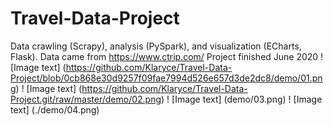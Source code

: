 # Travel-Data-Project
Data crawling (Scrapy), analysis (PySpark), and visualization (ECharts, Flask). Data came from https://www.ctrip.com/
Project finished June 2020
! [Image text] (https://github.com/Klaryce/Travel-Data-Project/blob/0cb868e30d9257f09fae7994d526e657d3de2dc8/demo/01.png) 
! [Image text] (https://github.com/Klaryce/Travel-Data-Project.git/raw/master/demo/02.png) 
! [Image text] (demo/03.png) 
! [Image text] (./demo/04.png) 
